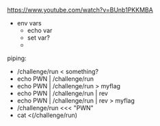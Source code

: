https://www.youtube.com/watch?v=BUnb1PKKMBA



- env vars
  - echo var
  - set var?
  - 

piping:
- /challenge/run < something?
- echo PWN | /challenge/run
- echo PWN | /challenge/run > myflag
- echo PWN | /challenge/run | rev
- echo PWN | /challenge/run | rev > myflag
- /challenge/run <<< "PWN"
- cat <(/challenge/run)
